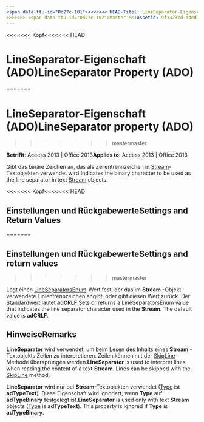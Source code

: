 ```yaml
---
<span data-ttu-id="0d27c-101"><<<<<<< HEAD-Titel: LineSeparator-Eigenschaft (ADO) TOCTitle: LineSeparator-Eigenschaft (ADO) === Titel: LineSeparator-Eigenschaft (ADO) TOCTitle: LineSeparator-Eigenschaft (ADO)</span><span class="sxs-lookup"><span data-stu-id="0d27c-101"><<<<<<< HEAD title: LineSeparator Property (ADO) TOCTitle: LineSeparator Property (ADO) ======= title: LineSeparator property (ADO) TOCTitle: LineSeparator property (ADO)</span></span>
>>>>>>> <span data-ttu-id="0d27c-102">Master Ms:assetid: 9f1323cd-d4ed-2bfa-554b-faebab529548 Ms:mtpsurl: https://msdn.microsoft.com/library/JJ249729(v=office.15) Ms:contentKeyID: 48546676 ms.date: 09/18/2015 Mtps_version: Office. 15</span><span class="sxs-lookup"><span data-stu-id="0d27c-102">master ms:assetid: 9f1323cd-d4ed-2bfa-554b-faebab529548 ms:mtpsurl: https://msdn.microsoft.com/library/JJ249729(v=office.15) ms:contentKeyID: 48546676 ms.date: 09/18/2015 mtps_version: v=office.15</span></span>
---
```


<span data-ttu-id="0d27c-103"><<<<<<< Kopf</span><span class="sxs-lookup"><span data-stu-id="0d27c-103"><<<<<<< HEAD</span></span>
# <a name="lineseparator-property-ado"></a><span data-ttu-id="0d27c-104">LineSeparator-Eigenschaft (ADO)</span><span class="sxs-lookup"><span data-stu-id="0d27c-104">LineSeparator Property (ADO)</span></span>
=======
# <a name="lineseparator-property-ado"></a><span data-ttu-id="0d27c-105">LineSeparator-Eigenschaft (ADO)</span><span class="sxs-lookup"><span data-stu-id="0d27c-105">LineSeparator property (ADO)</span></span>
>>>>>>> <span data-ttu-id="0d27c-106">master</span><span class="sxs-lookup"><span data-stu-id="0d27c-106">master</span></span>


<span data-ttu-id="0d27c-107">**Betrifft**: Access 2013 | Office 2013</span><span class="sxs-lookup"><span data-stu-id="0d27c-107">**Applies to**: Access 2013 | Office 2013</span></span>

<span data-ttu-id="0d27c-108">Gibt das binäre Zeichen an, das als Zeilentrennzeichen in [Stream](stream-object-ado.md)-Textobjekten verwendet wird.</span><span class="sxs-lookup"><span data-stu-id="0d27c-108">Indicates the binary character to be used as the line separator in text [Stream](stream-object-ado.md) objects.</span></span>

<span data-ttu-id="0d27c-109"><<<<<<< Kopf</span><span class="sxs-lookup"><span data-stu-id="0d27c-109"><<<<<<< HEAD</span></span>
## <a name="settings-and-return-values"></a><span data-ttu-id="0d27c-110">Einstellungen und Rückgabewerte</span><span class="sxs-lookup"><span data-stu-id="0d27c-110">Settings and Return Values</span></span>
=======
## <a name="settings-and-return-values"></a><span data-ttu-id="0d27c-111">Einstellungen und Rückgabewerte</span><span class="sxs-lookup"><span data-stu-id="0d27c-111">Settings and return values</span></span>
>>>>>>> <span data-ttu-id="0d27c-112">master</span><span class="sxs-lookup"><span data-stu-id="0d27c-112">master</span></span>

<span data-ttu-id="0d27c-p101">Legt einen [LineSeparatorsEnum](lineseparatorsenum.md)-Wert fest, der das im **Stream** -Objekt verwendete Linientrennzeichen angibt, oder gibt diesen Wert zurück. Der Standardwert lautet **adCRLF**.</span><span class="sxs-lookup"><span data-stu-id="0d27c-p101">Sets or returns a [LineSeparatorsEnum](lineseparatorsenum.md) value that indicates the line separator character used in the **Stream**. The default value is **adCRLF**.</span></span>

## <a name="remarks"></a><span data-ttu-id="0d27c-115">Hinweise</span><span class="sxs-lookup"><span data-stu-id="0d27c-115">Remarks</span></span>

<span data-ttu-id="0d27c-p102">**LineSeparator** wird verwendet, um beim Lesen des Inhalts eines **Stream** -Textobjekts Zeilen zu interpretieren. Zeilen können mit der [SkipLine](skipline-method-ado.md)-Methode übersprungen werden.</span><span class="sxs-lookup"><span data-stu-id="0d27c-p102">**LineSeparator** is used to interpret lines when reading the content of a text **Stream**. Lines can be skipped with the [SkipLine](skipline-method-ado.md) method.</span></span>

<span data-ttu-id="0d27c-p103">**LineSeparator** wird nur bei **Stream**-Textobjekten verwendet ([Type](type-property-ado-stream.md) ist **adTypeText**). Diese Eigenschaft wird ignoriert, wenn **Type** auf **adTypeBinary** festgelegt ist.</span><span class="sxs-lookup"><span data-stu-id="0d27c-p103">**LineSeparator** is used only with text **Stream** objects ([Type](type-property-ado-stream.md) is **adTypeText**). This property is ignored if **Type** is **adTypeBinary**.</span></span>

